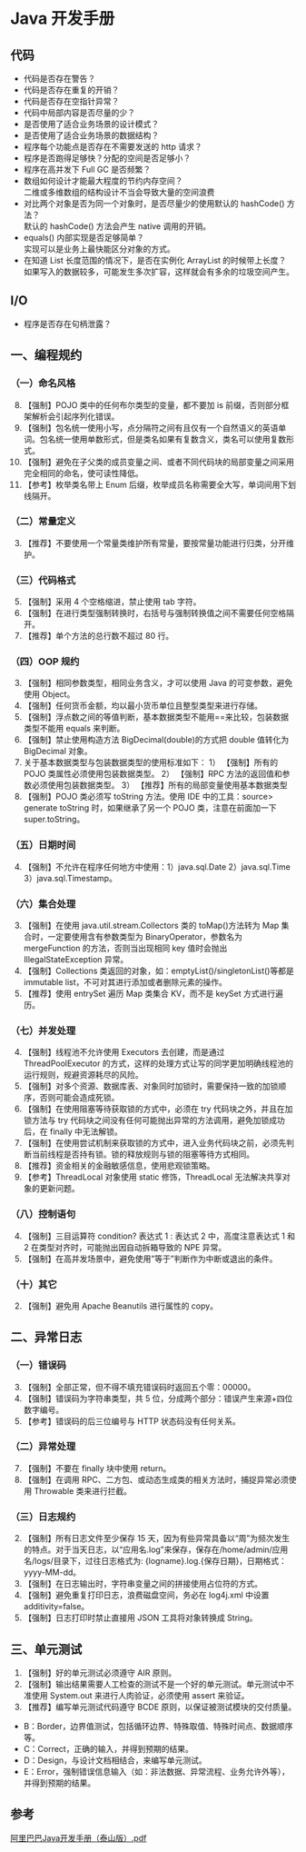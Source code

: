 # Java 开发手册

## 代码
- 代码是否存在警告？
- 代码是否存在重复的开销？
- 代码是否存在空指针异常？
- 代码中局部内容是否尽量的少？
- 是否使用了适合业务场景的设计模式？
- 是否使用了适合业务场景的数据结构？
- 程序每个功能点是否存在不需要发送的 http 请求？
- 程序是否跑得足够快？分配的空间是否足够小？
- 程序在高并发下 Full GC 是否频繁？
- 数组如何设计才能最大程度的节约内存空间？<br>
二维或多维数组的结构设计不当会导致大量的空间浪费
- 对比两个对象是否为同一个对象时，是否尽量少的使用默认的 hashCode() 方法？<br>
默认的 hashCode() 方法会产生 native 调用的开销。
- equals() 内部实现是否足够简单？<br>
实现可以是业务上最快能区分对象的方式。
- 在知道 List 长度范围的情况下，是否在实例化 ArrayList 的时候带上长度？<br>
如果写入的数据较多，可能发生多次扩容，这样就会有多余的垃圾空间产生。

## I/O
- 程序是否存在句柄泄露？

## 一、编程规约
### （一）命名风格
8. 【强制】POJO 类中的任何布尔类型的变量，都不要加 is 前缀，否则部分框架解析会引起序列化错误。
9. 【强制】包名统一使用小写，点分隔符之间有且仅有一个自然语义的英语单词。包名统一使用单数形式，但是类名如果有复数含义，类名可以使用复数形式。
10. 【强制】避免在子父类的成员变量之间、或者不同代码块的局部变量之间采用完全相同的命名，使可读性降低。
17. 【参考】枚举类名带上 Enum 后缀，枚举成员名称需要全大写，单词间用下划线隔开。

### （二）常量定义
3. 【推荐】不要使用一个常量类维护所有常量，要按常量功能进行归类，分开维护。

### （三）代码格式
5. 【强制】采用 4 个空格缩进，禁止使用 tab 字符。
7. 【强制】在进行类型强制转换时，右括号与强制转换值之间不需要任何空格隔开。
11. 【推荐】单个方法的总行数不超过 80 行。

### （四）OOP 规约
3. 【强制】相同参数类型，相同业务含义，才可以使用 Java 的可变参数，避免使用 Object。
8. 【强制】任何货币金额，均以最小货币单位且整型类型来进行存储。
9. 【强制】浮点数之间的等值判断，基本数据类型不能用==来比较，包装数据类型不能用 equals
来判断。
11. 【强制】禁止使用构造方法 BigDecimal(double)的方式把 double 值转化为 BigDecimal 对象。
12. 关于基本数据类型与包装数据类型的使用标准如下：
1） 【强制】所有的 POJO 类属性必须使用包装数据类型。
2） 【强制】RPC 方法的返回值和参数必须使用包装数据类型。
3） 【推荐】所有的局部变量使用基本数据类型
16. 【强制】POJO 类必须写 toString 方法。使用 IDE 中的工具：source> generate toString 时，如果继承了另一个 POJO 类，注意在前面加一下 super.toString。

### （五）日期时间
4. 【强制】不允许在程序任何地方中使用：1）java.sql.Date 2）java.sql.Time 3）java.sql.Timestamp。

### （六）集合处理
3. 【强制】在使用 java.util.stream.Collectors 类的 toMap()方法转为 Map 集合时，一定要使用含有参数类型为 BinaryOperator，参数名为 mergeFunction 的方法，否则当出现相同 key 值时会抛出 IllegalStateException 异常。
7. 【强制】Collections 类返回的对象，如：emptyList()/singletonList()等都是 immutable list，不可对其进行添加或者删除元素的操作。
18. 【推荐】使用 entrySet 遍历 Map 类集合 KV，而不是 keySet 方式进行遍历。

### （七）并发处理
4. 【强制】线程池不允许使用 Executors 去创建，而是通过 ThreadPoolExecutor 的方式，这样的处理方式让写的同学更加明确线程池的运行规则，规避资源耗尽的风险。
8. 【强制】对多个资源、数据库表、对象同时加锁时，需要保持一致的加锁顺序，否则可能会造成死锁。
9. 【强制】在使用阻塞等待获取锁的方式中，必须在 try 代码块之外，并且在加锁方法与 try 代码块之间没有任何可能抛出异常的方法调用，避免加锁成功后，在 finally 中无法解锁。
10. 【强制】在使用尝试机制来获取锁的方式中，进入业务代码块之前，必须先判断当前线程是否持有锁。锁的释放规则与锁的阻塞等待方式相同。
13. 【推荐】资金相关的金融敏感信息，使用悲观锁策略。
19. 【参考】ThreadLocal 对象使用 static 修饰，ThreadLocal 无法解决共享对象的更新问题。

### （八）控制语句
4. 【强制】三目运算符 condition? 表达式 1 : 表达式 2 中，高度注意表达式 1 和 2 在类型对齐时，可能抛出因自动拆箱导致的 NPE 异常。
5. 【强制】在高并发场景中，避免使用”等于”判断作为中断或退出的条件。

### （十）其它
2. 【强制】避免用 Apache Beanutils 进行属性的 copy。

## 二、异常日志
### （一）错误码
3. 【强制】全部正常，但不得不填充错误码时返回五个零：00000。
4. 【强制】错误码为字符串类型，共 5 位，分成两个部分：错误产生来源+四位数字编号。
11. 【参考】错误码的后三位编号与 HTTP 状态码没有任何关系。

### （二）异常处理
7. 【强制】不要在 finally 块中使用 return。
9. 【强制】在调用 RPC、二方包、或动态生成类的相关方法时，捕捉异常必须使用 Throwable 类来进行拦截。

### （三）日志规约
2. 【强制】所有日志文件至少保存 15 天，因为有些异常具备以“周”为频次发生的特点。对于当天日志，以“应用名.log”来保存，保存在/home/admin/应用名/logs/</font>目录下，过往日志格式为: {logname}.log.{保存日期}，日期格式：yyyy-MM-dd。
4. 【强制】在日志输出时，字符串变量之间的拼接使用占位符的方式。
6. 【强制】避免重复打印日志，浪费磁盘空间，务必在 log4j.xml 中设置 additivity=false。
9. 【强制】日志打印时禁止直接用 JSON 工具将对象转换成 String。

## 三、单元测试
1. 【强制】好的单元测试必须遵守 AIR 原则。
2. 【强制】输出结果需要人工检查的测试不是一个好的单元测试。单元测试中不准使用 System.out 来进行人肉验证，必须使用 assert 来验证。
9. 【推荐】编写单元测试代码遵守 BCDE 原则，以保证被测试模块的交付质量。
- B：Border，边界值测试，包括循环边界、特殊取值、特殊时间点、数据顺序等。
- C：Correct，正确的输入，并得到预期的结果。
- D：Design，与设计文档相结合，来编写单元测试。
- E：Error，强制错误信息输入（如：非法数据、异常流程、业务允许外等），并得到预期的结果。

## 参考
[阿里巴巴Java开发手册（泰山版）.pdf](https://github.com/alibaba/p3c)  
